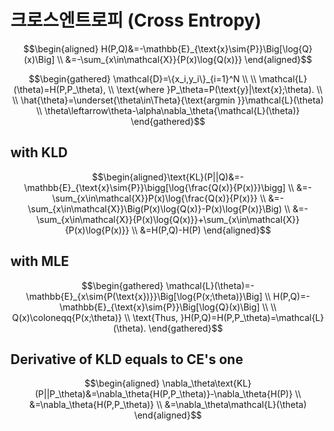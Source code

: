 # 크로스엔트로피 (Cross Entropy)

$$\begin{aligned}
H(P,Q)&=-\mathbb{E}_{\text{x}\sim{P}}\Big[\log{Q}(x)\Big] \\
&=-\sum_{x\in\mathcal{X}}{P(x)\log{Q(x)}}
\end{aligned}$$

$$\begin{gathered}
\mathcal{D}=\{x_i,y_i\}_{i=1}^N \\
\\
\mathcal{L}(\theta)=H(P,P_\theta), \\
\text{where }P_\theta=P(\text{y}|\text{x};\theta). \\
\\
\hat{\theta}=\underset{\theta\in\Theta}{\text{argmin }}\mathcal{L}(\theta) \\
\theta\leftarrow\theta-\alpha\nabla_\theta{\mathcal{L}(\theta)}
\end{gathered}$$

## with KLD

$$\begin{aligned}\text{KL}(P||Q)&=-\mathbb{E}_{\text{x}\sim{P}}\bigg[\log{\frac{Q(x)}{P(x)}}\bigg] \\
&=-\sum_{x\in\mathcal{X}}P(x)\log{\frac{Q(x)}{P(x)}} \\
&=-\sum_{x\in\mathcal{X}}\Big(P(x)\log{Q(x)}-P(x)\log{P(x)}\Big) \\
&=-\sum_{x\in\mathcal{X}}{P(x)\log{Q(x)}}+\sum_{x\in\mathcal{X}}{P(x)\log{P(x)}} \\
&=H(P,Q)-H(P)
\end{aligned}$$

## with MLE

$$\begin{gathered}
\mathcal{L}(\theta)=-\mathbb{E}_{x\sim{P(\text{x})}}\Big[\log{P(x;\theta)}\Big] \\
H(P,Q)=-\mathbb{E}_{\text{x}\sim{P}}\Big[\log{Q}(x)\Big] \\
\\
Q(x)\coloneqq{P(x;\theta)} \\
\text{Thus, }H(P,Q)=H(P,P_\theta)=\mathcal{L}(\theta).
\end{gathered}$$

## Derivative of KLD equals to CE's one

$$\begin{aligned}
\nabla_\theta\text{KL}(P||P_\theta)&=\nabla_\theta{H(P,P_\theta)}-\nabla_\theta{H(P)} \\
&=\nabla_\theta{H(P,P_\theta)} \\
&=\nabla_\theta\mathcal{L}(\theta)
\end{aligned}$$

